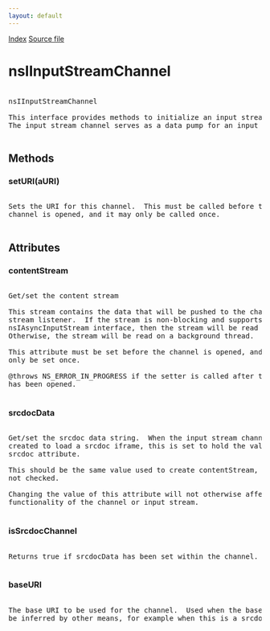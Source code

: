 ```yaml
---
layout: default
---
```

<div id='links'><a href="../index.html">Index</a>
<a href="http://dxr.mozilla.org/mozilla-central/source/netwerk/base/public/nsIInputStreamChannel.idl">Source file</a>
</div>

# nsIInputStreamChannel #
<pre>  
nsIInputStreamChannel  
  
This interface provides methods to initialize an input stream channel.  
The input stream channel serves as a data pump for an input stream.  
  
</pre>
## Methods ##

### setURI(aURI) ###
<pre>  
Sets the URI for this channel.  This must be called before the  
channel is opened, and it may only be called once.  
  
</pre>
## Attributes ##

### contentStream ###
<pre>  
Get/set the content stream  
  
This stream contains the data that will be pushed to the channel's  
stream listener.  If the stream is non-blocking and supports the  
nsIAsyncInputStream interface, then the stream will be read directly.  
Otherwise, the stream will be read on a background thread.  
  
This attribute must be set before the channel is opened, and it may  
only be set once.  
  
@throws NS_ERROR_IN_PROGRESS if the setter is called after the channel  
has been opened.  
  
</pre>
### srcdocData ###
<pre>  
Get/set the srcdoc data string.  When the input stream channel is   
created to load a srcdoc iframe, this is set to hold the value of the  
srcdoc attribute.  
  
This should be the same value used to create contentStream, but this is  
not checked.  
  
Changing the value of this attribute will not otherwise affect the   
functionality of the channel or input stream.  
  
</pre>
### isSrcdocChannel ###
<pre>  
Returns true if srcdocData has been set within the channel.  
  
</pre>
### baseURI ###
<pre>  
The base URI to be used for the channel.  Used when the base URI cannot  
be inferred by other means, for example when this is a srcdoc channel.  
  
</pre>